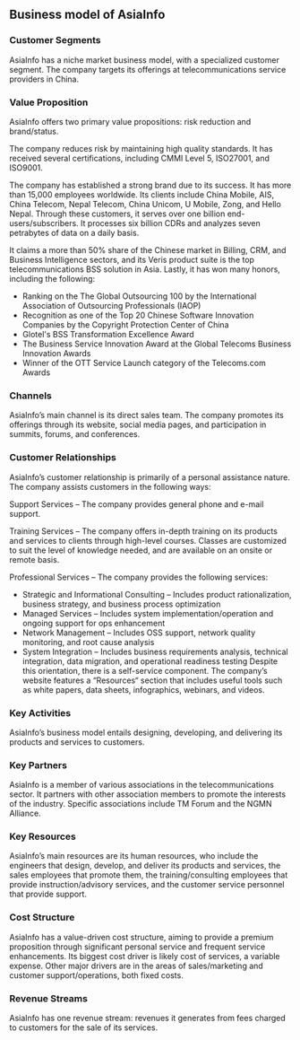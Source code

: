 Business model of AsiaInfo
--------------------------

 ### Customer Segments

 AsiaInfo has a niche market business model, with a specialized customer segment. The company targets its offerings at telecommunications service providers in China.

 ### Value Proposition

 AsiaInfo offers two primary value propositions: risk reduction and brand/status.

 The company reduces risk by maintaining high quality standards. It has received several certifications, including CMMI Level 5, ISO27001, and ISO9001.

 The company has established a strong brand due to its success. It has more than 15,000 employees worldwide. Its clients include China Mobile, AIS, China Telecom, Nepal Telecom, China Unicom, U Mobile, Zong, and Hello Nepal. Through these customers, it serves over one billion end-users/subscribers. It processes six billion CDRs and analyzes seven petrabytes of data on a daily basis.

 It claims a more than 50% share of the Chinese market in Billing, CRM, and Business Intelligence sectors, and its Veris product suite is the top telecommunications BSS solution in Asia. Lastly, it has won many honors, including the following:

  * Ranking on the The Global Outsourcing 100 by the International Association of Outsourcing Professionals (IAOP)
 * Recognition as one of the Top 20 Chinese Software Innovation Companies by the Copyright Protection Center of China
 * Glotel's BSS Transformation Excellence Award
 * The Business Service Innovation Award at the Global Telecoms Business Innovation Awards
 * Winner of the OTT Service Launch category of the Telecoms.com Awards
  ### Channels

 AsiaInfo’s main channel is its direct sales team. The company promotes its offerings through its website, social media pages, and participation in summits, forums, and conferences.

 ### Customer Relationships

 AsiaInfo’s customer relationship is primarily of a personal assistance nature. The company assists customers in the following ways:

 Support Services – The company provides general phone and e-mail support.

 Training Services – The company offers in-depth training on its products and services to clients through high-level courses. Classes are customized to suit the level of knowledge needed, and are available on an onsite or remote basis.

 Professional Services – The company provides the following services:

  * Strategic and Informational Consulting – Includes product rationalization, business strategy, and business process optimization
 * Managed Services – Includes system implementation/operation and ongoing support for ops enhancement
 * Network Management – Includes OSS support, network quality monitoring, and root cause analysis
 * System Integration – Includes business requirements analysis, technical integration, data migration, and operational readiness testing
  Despite this orientation, there is a self-service component. The company’s website features a “Resources“ section that includes useful tools such as white papers, data sheets, infographics, webinars, and videos.

 ### Key Activities

 AsiaInfo’s business model entails designing, developing, and delivering its products and services to customers.

 ### Key Partners

 AsiaInfo is a member of various associations in the telecommunications sector. It partners with other association members to promote the interests of the industry. Specific associations include TM Forum and the NGMN Alliance.

 ### Key Resources

 AsiaInfo’s main resources are its human resources, who include the engineers that design, develop, and deliver its products and services, the sales employees that promote them, the training/consulting employees that provide instruction/advisory services, and the customer service personnel that provide support.

 ### Cost Structure

 AsiaInfo has a value-driven cost structure, aiming to provide a premium proposition through significant personal service and frequent service enhancements. Its biggest cost driver is likely cost of services, a variable expense. Other major drivers are in the areas of sales/marketing and customer support/operations, both fixed costs.

 ### Revenue Streams

 AsiaInfo has one revenue stream: revenues it generates from fees charged to customers for the sale of its services.